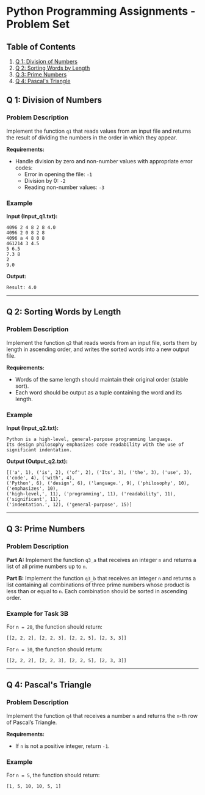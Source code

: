 # Python Programming Assignments - Problem Set

## Table of Contents
1. [Q 1: Division of Numbers](#task-1-division-of-numbers)
2. [Q 2: Sorting Words by Length](#task-2-sorting-words-by-length)
3. [Q 3: Prime Numbers](#task-3-prime-numbers)
4. [Q 4: Pascal's Triangle](#task-4-pascals-triangle)

## Q 1: Division of Numbers

### Problem Description

Implement the function `q1` that reads values from an input file and returns the result of dividing the numbers in the order in which they appear.

**Requirements:**
- Handle division by zero and non-number values with appropriate error codes:
  - Error in opening the file: `-1`
  - Division by 0: `-2`
  - Reading non-number values: `-3`

### Example

**Input (Input_q1.txt):**
```
4096 2 4 8 2 8 4.0
4096 2 0 8 2 8
4096 a 4 8 0 8
461214 3 4.5
5 6.5
7.3 8
2
9.0
```

**Output:**
```
Result: 4.0
```

---

## Q 2: Sorting Words by Length

### Problem Description

Implement the function `q2` that reads words from an input file, sorts them by length in ascending order, and writes the sorted words into a new output file.

**Requirements:**
- Words of the same length should maintain their original order (stable sort).
- Each word should be output as a tuple containing the word and its length.

### Example

**Input (Input_q2.txt):**
```
Python is a high-level, general-purpose programming language.
Its design philosophy emphasizes code readability with the use of significant indentation.
```

**Output (Output_q2.txt):**
```
[('a', 1), ('is', 2), ('of', 2), ('Its', 3), ('the', 3), ('use', 3), ('code', 4), ('with', 4),
('Python', 6), ('design', 6), ('language.', 9), ('philosophy', 10), ('emphasizes', 10),
('high-level,', 11), ('programming', 11), ('readability', 11), ('significant', 11),
('indentation.', 12), ('general-purpose', 15)]
```

---

## Q 3: Prime Numbers

### Problem Description

**Part A:** Implement the function `q3_a` that receives an integer `n` and returns a list of all prime numbers up to `n`.

**Part B:** Implement the function `q3_b` that receives an integer `n` and returns a list containing all combinations of three prime numbers whose product is less than or equal to `n`. Each combination should be sorted in ascending order.

### Example for Task 3B

For `n = 20`, the function should return:
```
[[2, 2, 2], [2, 2, 3], [2, 2, 5], [2, 3, 3]]
```

For `n = 30`, the function should return:
```
[[2, 2, 2], [2, 2, 3], [2, 2, 5], [2, 3, 3]]
```

---

## Q 4: Pascal's Triangle

### Problem Description

Implement the function `q4` that receives a number `n` and returns the `n`-th row of Pascal’s Triangle.

**Requirements:**
- If `n` is not a positive integer, return `-1`.

### Example

For `n = 5`, the function should return:
```
[1, 5, 10, 10, 5, 1]
```
